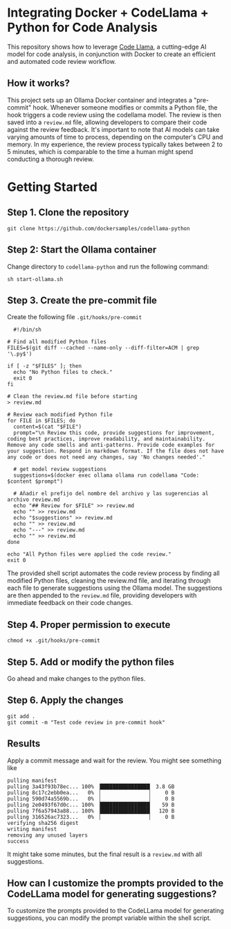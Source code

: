# Integrating Docker + CodeLlama + Python for Code Analysis

This repository shows how to leverage [Code Llama](https://ollama.com/library/codellama), a cutting-edge AI model for code analysis, in conjunction with Docker to create an efficient and automated code review workflow.


## How it works?

This project sets up an Ollama Docker container and integrates a "pre-commit" hook. Whenever someone modifies or commits a Python file, the hook triggers a code review using the codellama model. The review is then saved into a `review.md` file, allowing developers to compare their code against the review feedback. It's important to note that AI models can take varying amounts of time to process, depending on the computer's CPU and memory. In my experience, the review process typically takes between 2 to 5 minutes, which is comparable to the time a human might spend conducting a thorough review.

# Getting Started

## Step 1. Clone the repository

```
git clone https://github.com/dockersamples/codellama-python
```



## Step 2: Start the Ollama container

Change directory to `codellama-python` and run the following command:

```
sh start-ollama.sh
```


## Step 3. Create the pre-commit file

Create the following file `.git/hooks/pre-commit`

```
  #!/bin/sh

# Find all modified Python files
FILES=$(git diff --cached --name-only --diff-filter=ACM | grep '\.py$')

if [ -z "$FILES" ]; then
  echo "No Python files to check."
  exit 0
fi

# Clean the review.md file before starting
> review.md

# Review each modified Python file
for FILE in $FILES; do
  content=$(cat "$FILE")
  prompt="\n Review this code, provide suggestions for improvement, coding best practices, improve readability, and maintainability. Remove any code smells and anti-patterns. Provide code examples for your suggestion. Respond in markdown format. If the file does not have any code or does not need any changes, say 'No changes needed'."
  
  # get model review suggestions
  suggestions=$(docker exec ollama ollama run codellama "Code: $content $prompt")
  
  # Añadir el prefijo del nombre del archivo y las sugerencias al archivo review.md
  echo "## Review for $FILE" >> review.md
  echo "" >> review.md
  echo "$suggestions" >> review.md
  echo "" >> review.md
  echo "---" >> review.md
  echo "" >> review.md
done

echo "All Python files were applied the code review."
exit 0
```

The provided shell script automates the code review process by finding all modified Python files, cleaning the review.md file, and iterating through each file to generate suggestions using the Ollama model. The suggestions are then appended to the `review.md` file, providing developers with immediate feedback on their code changes.


## Step 4. Proper permission to execute

```
chmod +x .git/hooks/pre-commit
```

## Step 5. Add or modify the python files

Go ahead and make changes to the python files.


## Step 6. Apply the changes

```
git add .
git commit -m "Test code review in pre-commit hook"
````

## Results

Apply a commit message and wait for the review. You might see something like


```
pulling manifest
pulling 3a43f93b78ec... 100% ▕████████████████▏ 3.8 GB
pulling 8c17c2ebb0ea...   0% ▕                ▏    0 B
pulling 590d74a5569b...   0% ▕                ▏    0 B
pulling 2e0493f67d0c... 100% ▕████████████████▏   59 B
pulling 7f6a57943a88... 100% ▕████████████████▏  120 B
pulling 316526ac7323...   0% ▕                ▏    0 B
verifying sha256 digest
writing manifest
removing any unused layers
success
```

It might take some minutes, but the final result is a `review.md` with all suggestions.


## How can I customize the prompts provided to the CodeLLama model for generating suggestions?

To customize the prompts provided to the CodeLLama model for generating suggestions, you can modify the prompt variable within the shell script.

